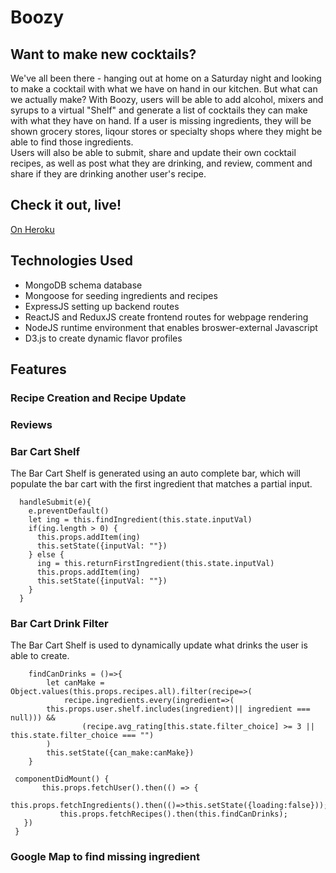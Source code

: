 # Boozy

## Want to make new cocktails? 
We've all been there - hanging out at home on a Saturday night and looking to make a cocktail with what we have on hand in our kitchen.  But what can we actually make?  With Boozy, users will be able to add alcohol, mixers and syrups to a virtual "Shelf" and generate a list of cocktails they can make with what they have on hand.  If a user is missing ingredients, they will be shown grocery stores, liqour stores or specialty shops where they might be able to find those ingredients.  
Users will also be able to submit, share and update their own cocktail recipes, as well as post what they are drinking, and review, comment and share if they are drinking another user's recipe.

## Check it out, live!
[On Heroku](https://Boozy1.herokuapp.com/#/)

## Technologies Used
+ MongoDB schema database
+ Mongoose for seeding ingredients and recipes
+ ExpressJS setting up backend routes
+ ReactJS and ReduxJS create frontend routes for webpage rendering
+ NodeJS runtime environment that enables broswer-external Javascript
+ D3.js to create dynamic flavor profiles

## Features

### Recipe Creation and Recipe Update
<!-- description
```
paste snippet here
 ``` 
 
 add link for gif showing implementation-->

### Reviews
<!-- description
```
paste snippet here
 ``` 
 
 add link for gif showing implementation-->

### Bar Cart Shelf
The Bar Cart Shelf is generated using an auto complete bar, which will populate the bar cart with the first ingredient that matches a partial input.
```
  handleSubmit(e){
    e.preventDefault()
    let ing = this.findIngredient(this.state.inputVal)
    if(ing.length > 0) {
      this.props.addItem(ing)
      this.setState({inputVal: ""})
    } else {
      ing = this.returnFirstIngredient(this.state.inputVal)
      this.props.addItem(ing)
      this.setState({inputVal: ""})
    }
  }
 ``` 

 <!-- add link for gif showing implementation -->

### Bar Cart Drink Filter
The Bar Cart Shelf is used to dynamically update what drinks the user is able to create.
```
 	findCanDrinks = ()=>{   
		let canMake = Object.values(this.props.recipes.all).filter(recipe=>(
			recipe.ingredients.every(ingredient=>(
        this.props.user.shelf.includes(ingredient)|| ingredient === null))) &&
				(recipe.avg_rating[this.state.filter_choice] >= 3 || this.state.filter_choice === "")
		)
		this.setState({can_make:canMake})
	}
 ``` 
 ```
  componentDidMount() {
		this.props.fetchUser().then(() => {
			this.props.fetchIngredients().then(()=>this.setState({loading:false}));
			this.props.fetchRecipes().then(this.findCanDrinks);
    })
  }
 ``` 
 
 
 <!-- add link for gif showing implementation -->

### Google Map to find missing ingredient
<!-- description
```
paste snippet here
 ``` 
 
 add link for gif showing implementation-->
